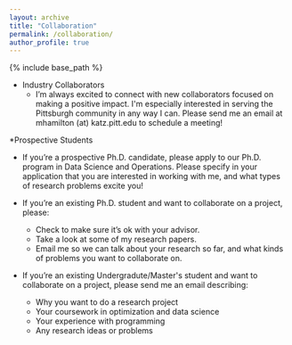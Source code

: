 ```yaml
---
layout: archive
title: "Collaboration"
permalink: /collaboration/
author_profile: true
---
```


{% include base_path %}


* Industry Collaborators
  * I’m always excited to connect with new collaborators focused on making a positive impact. I'm especially interested in serving the Pittsburgh community in any way I can. Please send me an email at mhamilton (at) katz.pitt.edu to schedule a meeting!



*Prospective Students
  * If you’re a prospective Ph.D. candidate, please apply to our Ph.D. program in Data Science and Operations. Please specify in your application that you are interested in working with me, and what types of research problems excite you!


  * If you’re an existing Ph.D. student and want to collaborate on a project, please:
    * Check to make sure it’s ok with your advisor.
    * Take a look at some of my research papers.
    * Email me so we can talk about your research so far, and what kinds of problems you want to collaborate on.

  * If you’re an existing Undergradute/Master's student and want to collaborate on a project, please send me an email describing:
    * Why you want to do a research project
    * Your coursework in optimization and data science
    * Your experience with programming
    * Any research ideas or problems
